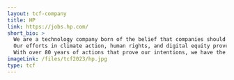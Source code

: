 ```yaml
---
layout: tcf-company
title: HP
link: https://jobs.hp.com/
short_bio: >
  We are a technology company born of the belief that companies should do more than just make a profit. They should make the world a better place.<br/><br/>
  Our efforts in climate action, human rights, and digital equity prove that we are doing everything in our power to make it so.<br/><br/>
  With over 80 years of actions that prove our intentions, we have the confidence to envision a world where innovation drives extraordinary contributions to humanity.
imageLink: /files/tcf2023/hp.jpg
type: tcf
---
```

